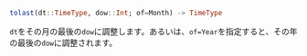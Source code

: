 ```julia
tolast(dt::TimeType, dow::Int; of=Month) -> TimeType
```

`dt`をその月の最後の`dow`に調整します。あるいは、`of=Year`を指定すると、その年の最後の`dow`に調整されます。
